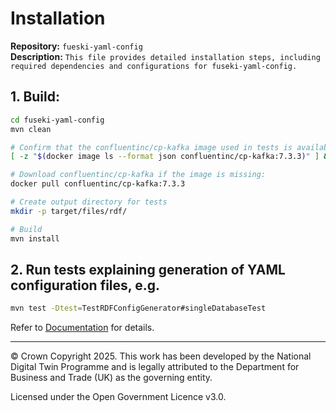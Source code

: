 # Installation

**Repository:** `fueski-yaml-config`  
**Description:** `This file provides detailed installation steps, including required dependencies and configurations for fuseki-yaml-config.`
<!-- SPDX-License-Identifier: OGL-UK-3.0 -->

## 1. Build:
```sh
cd fuseki-yaml-config
mvn clean

# Confirm that the confluentinc/cp-kafka image used in tests is available
[ -z "$(docker image ls --format json confluentinc/cp-kafka:7.3.3)" ] && echo "Missing" || echo "Present"

# Download confluentinc/cp-kafka if the image is missing:
docker pull confluentinc/cp-kafka:7.3.3

# Create output directory for tests
mkdir -p target/files/rdf/

# Build
mvn install
```

## 2. Run tests explaining generation of YAML configuration files, e.g.
```sh
mvn test -Dtest=TestRDFConfigGenerator#singleDatabaseTest
```
Refer to [Documentation](documentation.md) for details.

---
© Crown Copyright 2025. This work has been developed by the National Digital Twin Programme and is legally attributed to the Department for Business and Trade (UK) as the
governing entity.

Licensed under the Open Government Licence v3.0.
